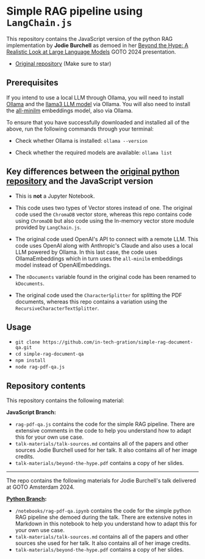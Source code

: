 # Simple RAG pipeline using `LangChain.js`

This repository contains the JavaScript version of the python RAG implementation by **Jodie Burchell**
as demoed in her [Beyond the Hype: A Realistic Look at Large Language Models](https://www.youtube.com/watch?v=Pv0cfsastFs) GOTO 2024 presentation.

- [Original repository](https://github.com/t-redactyl/simple-rag-document-qa) (Make sure to star)

## Prerequisites

If you intend to use a local LLM through Ollama, you will need to install [Ollama](https://ollama.com/) and the [llama3 LLM model](https://ollama.com/library/llama3) via Ollama. You will also need to install the [all-minilm](https://ollama.com/library/all-minilm) embeddings model, also via Ollama.

To ensure that you have successfully downloaded and installed all of the above, run the following commands through your terminal:

- Check whether Ollama is installed: `ollama --version`

- Check whether the required models are available: `ollama list`

## Key differences between the [original python repository](https://github.com/t-redactyl/simple-rag-document-qa/tree/main) and the JavaScript version 

- This is **not** a Jupyter Notebook.

- This code uses two types of Vector stores instead of one. The original code used the `ChromaDB` vector store, whereas this repo contains code using `ChromaDB` but also code using the In-memory vector store module provided by `LangChain.js`.

- The original code used OpenAI's API to connect with a remote LLM. This code uses OpenAI along with Anthropic's Claude and also uses a local LLM powered by Ollama. In this last case, the code uses OllamaEmbeddings which in turn uses the `all-minilm` embeddings model instead of OpenAIEmbeddings.

- The `nDocuments` variable found in the original code has been renamed to `kDocuments`.

- The original code used the `CharacterSplitter` for splitting the PDF documents, whereas this repo contains a variation using the `RecursiveCharacterTextSplitter`.

## Usage

- `git clone https://github.com/in-tech-gration/simple-rag-document-qa.git`
- `cd simple-rag-document-qa`
- `npm install`
- `node rag-pdf-qa.js`

## Repository contents

This repository contains the following material:

**JavaScript Branch:**

* `rag-pdf-qa.js` contains the code for the simple RAG pipeline. There are extensive comments in the code to help you understand how to adapt this for your own use case.
* `talk-materials/talk-sources.md` contains all of the papers and other sources Jodie Burchell used for her talk. It also contains all of her image credits.
* `talk-materials/beyond-the-hype.pdf` contains a copy of her slides.

---

The repo contains the following materials for Jodie Burchell's talk delivered at GOTO Amsterdam 2024.

**[Python Branch](https://github.com/in-tech-gration/simple-rag-document-qa/tree/python-original):**

* `/notebooks/rag-pdf-qa.ipynb` contains the code for the simple python RAG pipeline she demoed during the talk. There are extensive notes in Markdown in this notebook to help you understand how to adapt this for your own use case.
* `talk-materials/talk-sources.md` contains all of the papers and other sources she used for her talk. It also contains all of her image credits.
* `talk-materials/beyond-the-hype.pdf` contains a copy of her slides.

